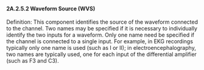 #### 2A.2.5.2 Waveform Source (WVS)

Definition: This component identifies the source of the waveform connected to the channel. Two names may be specified if it is necessary to individually identify the two inputs for a waveform. Only one name need be specified if the channel is connected to a single input. For example, in EKG recordings typically only one name is used (such as I or II); in electroencephalography, two names are typically used, one for each input of the differential amplifier (such as F3 and C3).
